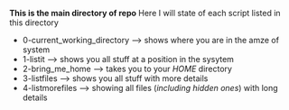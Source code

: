 **This is the main directory of repo**
Here I will state of each script listed in this directory
- 0-current_working_directory --> shows where you are in the amze of system
- 1-listit --> shows you all stuff at a position in the sysytem
- 2-bring_me_home --> takes you to your *HOME* directory
- 3-listfiles --> shows you all stuff with more details
- 4-listmorefiles --> showing all files (*including hidden ones*) with long details
